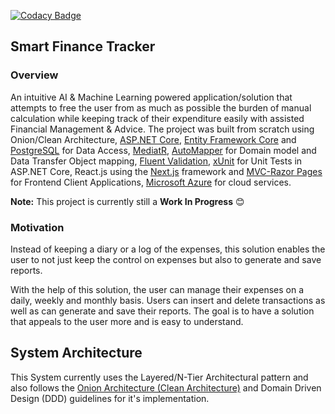 [![Codacy Badge](https://app.codacy.com/project/badge/Grade/44e0255e3b034055a02a1b92855582b3)](https://www.codacy.com/gh/RonnieLutalo/ExpenseTracker/dashboard?utm_source=github.com&amp;utm_medium=referral&amp;utm_content=RonnieLutalo/ExpenseTracker&amp;utm_campaign=Badge_Grade)

## Smart Finance Tracker

### Overview
An intuitive AI & Machine Learning powered application/solution that attempts to free the user from as much as possible the burden of manual calculation while keeping track of their expenditure easily with assisted Financial Management & Advice. The project was built from scratch using Onion/Clean Architecture, [ASP.NET Core](https://dotnet.microsoft.com/en-us/apps/aspnet), [Entity Framework Core](https://docs.microsoft.com/en-us/ef/) and [PostgreSQL](https://www.postgresql.org/) for Data Access, [MediatR](https://www.nuget.org/packages/MediatR/), [AutoMapper](https://automapper.org/) for Domain model and Data Transfer Object mapping, [Fluent Validation](https://fluentvalidation.net/), [xUnit](https://xunit.net/) for Unit Tests in ASP.NET Core, React.js using the [Next.js](https://nextjs.org/) framework and [MVC-Razor Pages](https://dotnet.microsoft.com/en-us/apps/aspnet/mvc) for Frontend Client Applications, [Microsoft Azure](https://azure.microsoft.com/en-us/) for cloud services.

**Note:** This project is currently still a **Work In Progress** 😊

### Motivation
Instead of keeping a diary or a log of the expenses, this solution enables the user to not just keep the control on expenses but also to generate and save reports.

With the help of this solution, the user can manage their expenses on a daily, weekly and monthly basis. Users can insert and delete transactions as well as can generate and save their reports. The goal is to have a solution that appeals to the user more and is easy to understand.

## System Architecture 
This System currently uses the Layered/N-Tier Architectural pattern and also follows the [Onion Architecture (Clean Architecture)](https://blog.cleancoder.com/uncle-bob/2012/08/13/the-clean-architecture.html) and Domain Driven Design (DDD) guidelines for it's implementation.
